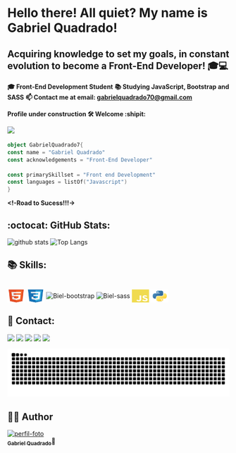  # **Hello there! All quiet? My name is Gabriel Quadrado**!
 ## Acquiring knowledge to set my goals, in constant evolution to become a Front-End Developer! :mortar_board::computer: 
 
**🎓 Front-End Development Student**
**📚 Studying JavaScript, Bootstrap and SASS**
**📫 Contact me at email: gabrielquadrado70@gmail.com**
 
 **Profile under construction :hammer_and_wrench: Welcome :shipit:**
 
<div display="flex" flex="flex-wrap">
 <img max-width="100%" src="https://i2.wp.com/allhtaccess.info/wp-content/uploads/2018/03/programming.gif?fit=1281%2C716&ssl=1" /></br>

   ```kotlin
 object GabrielQuadrado7{
  const name = "Gabriel Quadrado"
  const acknowledgements = "Front-End Developer"

  const primarySkillset = "Front end Development"
  const languages = listOf("Javascript") 
 }
 ```
 </div>

 **<!-Road to Sucess!!!->**
 
 ##
 
 ## :octocat: GitHub Stats:

  ![github stats](https://github-readme-stats.vercel.app/api?username=GabrielQuadrado7&show_icons=true&theme=dark)
  ![Top Langs](https://github-readme-stats.vercel.app/api/top-langs/?username=GabrielQuadrado7&layout=compact&theme=dark)
 
 ##

 ## :books: Skills:
 
 
<div style="display: inline_block"><br>
  <img align="center" alt="Biel-HTML" height="30" width="40" src="https://raw.githubusercontent.com/devicons/devicon/master/icons/html5/html5-original.svg">
  <img align="center" alt="Biel-CSS" height="30" width="40" src="https://raw.githubusercontent.com/devicons/devicon/master/icons/css3/css3-original.svg">
  <img align="center" alt="Biel-bootstrap" width="40" height="30" src="https://v5.getbootstrap.com/docs/5.0/assets/brand/bootstrap-logo-shadow.png">
  <img align="center" alt="Biel-sass" width="40" height="30" src="https://sass-lang.com/assets/img/logos/logo.svg">
  <img align="center" alt="Biel-Js" height="30" width="40" src="https://raw.githubusercontent.com/devicons/devicon/master/icons/javascript/javascript-plain.svg">
  <img align="center" alt="Biel-Python" height="30" width="40" src="https://raw.githubusercontent.com/devicons/devicon/master/icons/python/python-original.svg">

</div>
  
 ##
 
 ## :e-mail: Contact: 
 
<div> 
  <a href="https://www.youtube.com/channel/UCPA3DDx2pZkbPvQVvz40mxA" target="_blank"><img src="https://img.shields.io/badge/YouTube-FF0000?style=for-the-badge&logo=youtube&logoColor=white" target="_blank"></a>
  <a href="https://instagram.com/ga_quad" target="_blank"><img src="https://img.shields.io/badge/-Instagram-%23E4405F?style=for-the-badge&logo=instagram&logoColor=white" target="_blank"></a>
 	<a href="https://www.twitch.tv/kenai_732" target="_blank"><img src="https://img.shields.io/badge/Twitch-9146FF?style=for-the-badge&logo=twitch&logoColor=white" target="_blank"></a>
  <a href = "mailto:gabrielquadrado70@gmail.com"><img src="https://img.shields.io/badge/-Gmail-%23333?style=for-the-badge&logo=gmail&logoColor=white" target="_blank"></a>
  <a href="https://www.linkedin.com/in/gabriel-delmondes-quadrado-9b202a191/" target="_blank"><img src="https://img.shields.io/badge/-LinkedIn-%230077B5?style=for-the-badge&logo=linkedin&logoColor=white" target="_blank"></a> 

  ![Snake animation](https://github.com/GabrielQuadrado7/GabrielQuadrado7/blob/output/github-contribution-grid-snake.svg)
 
</div>
 
 ## :man_student: Author
<a href="https://ibb.co/m4sw2wt"><img src="https://i.ibb.co/hZ5J4cS/1673407326261.jpg" alt="perfil-foto" border="0"></a>
<a href="https://www.linkedin.com/in/gabriel-delmondes-quadrado-9b202a191/">
 <br />
 <sub><b>Gabriel Quadrado</b></sub></a>🚀
 <br />
